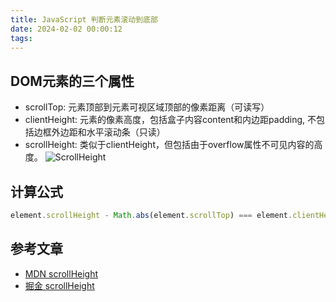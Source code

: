 ```yaml
---
title: JavaScript 判断元素滚动到底部
date: 2024-02-02 00:00:12
tags:
---
```

## DOM元素的三个属性

- scrollTop: 元素顶部到元素可视区域顶部的像素距离（可读写）
- clientHeight: 元素的像素高度，包括盒子内容content和内边距padding, 不包括边框外边距和水平滚动条（只读）
- scrollHeight: 类似于clientHeight，但包括由于overflow属性不可见内容的高度。
![ScrollHeight](65581379c3845.png)

## 计算公式

```javascript
element.scrollHeight - Math.abs(element.scrollTop) === element.clientHeight;
```

## 参考文章

- [MDN scrollHeight](https://developer.mozilla.org/en-US/docs/Web/API/Element/scrollHeight)
- [掘金 scrollHeight](https://juejin.cn/post/6961638933121728520)
